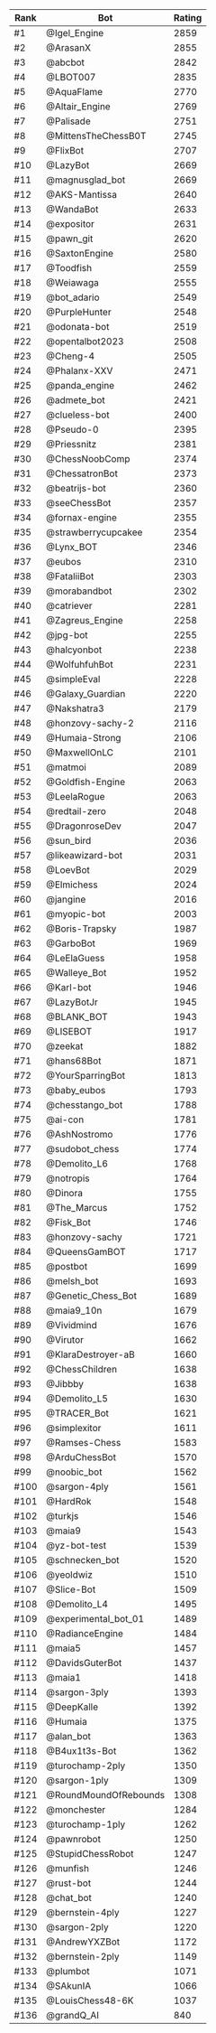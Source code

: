 Rank|Bot|Rating
---|---|---
#1|@Igel_Engine|2859
#2|@ArasanX|2855
#3|@abcbot|2842
#4|@LBOT007|2835
#5|@AquaFlame|2770
#6|@Altair_Engine|2769
#7|@Palisade|2751
#8|@MittensTheChessB0T|2745
#9|@FlixBot|2707
#10|@LazyBot|2669
#11|@magnusglad_bot|2669
#12|@AKS-Mantissa|2640
#13|@WandaBot|2633
#14|@expositor|2631
#15|@pawn_git|2620
#16|@SaxtonEngine|2580
#17|@Toodfish|2559
#18|@Weiawaga|2555
#19|@bot_adario|2549
#20|@PurpleHunter|2548
#21|@odonata-bot|2519
#22|@opentalbot2023|2508
#23|@Cheng-4|2505
#24|@Phalanx-XXV|2471
#25|@panda_engine|2462
#26|@admete_bot|2421
#27|@clueless-bot|2400
#28|@Pseudo-0|2395
#29|@Priessnitz|2381
#30|@ChessNoobComp|2374
#31|@ChessatronBot|2373
#32|@beatrijs-bot|2360
#33|@seeChessBot|2357
#34|@fornax-engine|2355
#35|@strawberrycupcakee|2354
#36|@Lynx_BOT|2346
#37|@eubos|2310
#38|@FataliiBot|2303
#39|@morabandbot|2302
#40|@catriever|2281
#41|@Zagreus_Engine|2258
#42|@jpg-bot|2255
#43|@halcyonbot|2238
#44|@WolfuhfuhBot|2231
#45|@simpleEval|2228
#46|@Galaxy_Guardian|2220
#47|@Nakshatra3|2179
#48|@honzovy-sachy-2|2116
#49|@Humaia-Strong|2106
#50|@MaxwellOnLC|2101
#51|@matmoi|2089
#52|@Goldfish-Engine|2063
#53|@LeelaRogue|2063
#54|@redtail-zero|2048
#55|@DragonroseDev|2047
#56|@sun_bird|2036
#57|@likeawizard-bot|2031
#58|@LoevBot|2029
#59|@Elmichess|2024
#60|@jangine|2016
#61|@myopic-bot|2003
#62|@Boris-Trapsky|1987
#63|@GarboBot|1969
#64|@LeElaGuess|1958
#65|@Walleye_Bot|1952
#66|@Karl-bot|1946
#67|@LazyBotJr|1945
#68|@BLANK_BOT|1943
#69|@LISEBOT|1917
#70|@zeekat|1882
#71|@hans68Bot|1871
#72|@YourSparringBot|1813
#73|@baby_eubos|1793
#74|@chesstango_bot|1788
#75|@ai-con|1781
#76|@AshNostromo|1776
#77|@sudobot_chess|1774
#78|@Demolito_L6|1768
#79|@notropis|1764
#80|@Dinora|1755
#81|@The_Marcus|1752
#82|@Fisk_Bot|1746
#83|@honzovy-sachy|1721
#84|@QueensGamBOT|1717
#85|@postbot|1699
#86|@melsh_bot|1693
#87|@Genetic_Chess_Bot|1689
#88|@maia9_10n|1679
#89|@Vividmind|1676
#90|@Virutor|1662
#91|@KlaraDestroyer-aB|1660
#92|@ChessChildren|1638
#93|@Jibbby|1638
#94|@Demolito_L5|1630
#95|@TRACER_Bot|1621
#96|@simplexitor|1611
#97|@Ramses-Chess|1583
#98|@ArduChessBot|1570
#99|@noobic_bot|1562
#100|@sargon-4ply|1561
#101|@HardRok|1548
#102|@turkjs|1546
#103|@maia9|1543
#104|@yz-bot-test|1539
#105|@schnecken_bot|1520
#106|@yeoldwiz|1510
#107|@Slice-Bot|1509
#108|@Demolito_L4|1495
#109|@experimental_bot_01|1489
#110|@RadianceEngine|1484
#111|@maia5|1457
#112|@DavidsGuterBot|1437
#113|@maia1|1418
#114|@sargon-3ply|1393
#115|@DeepKalle|1392
#116|@Humaia|1375
#117|@alan_bot|1363
#118|@B4ux1t3s-Bot|1362
#119|@turochamp-2ply|1350
#120|@sargon-1ply|1309
#121|@RoundMoundOfRebounds|1308
#122|@monchester|1284
#123|@turochamp-1ply|1262
#124|@pawnrobot|1250
#125|@StupidChessRobot|1247
#126|@munfish|1246
#127|@rust-bot|1244
#128|@chat_bot|1240
#129|@bernstein-4ply|1227
#130|@sargon-2ply|1220
#131|@AndrewYXZBot|1172
#132|@bernstein-2ply|1149
#133|@plumbot|1071
#134|@SAkunIA|1066
#135|@LouisChess48-6K|1037
#136|@grandQ_AI|840
